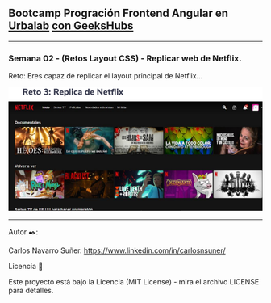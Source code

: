 ## Bootcamp Progración Frontend Angular en [Urbalab](https://www.urbalabgandia.com/es/inicio/) [con GeeksHubs](https://geekshubsacademy.com/)


***

### Semana 02 - (Retos Layout CSS) - Replicar web de Netflix.

Reto: Eres capaz de replicar el layout principal de Netflix...

![Ejercicio](https://github.com/carlosnsuner/cns.html-grip-replicarnetflix-urbalab-08112022/raw/master/img/capturanetflix.png)


***

Autor ✒️:

Carlos Navarro Suñer. https://www.linkedin.com/in/carlosnsuner/

Licencia 📄

Este proyecto está bajo la Licencia (MIT License) - mira el archivo LICENSE para detalles.
